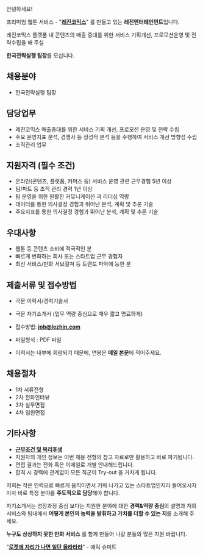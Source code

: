 ﻿안녕하세요!

프리미엄 웹툰 서비스 - "**[레진코믹스](http://www.lezhin.com)**" 를 만들고 있는 **레진엔터테인먼트**입니다.

레진코믹스 플랫폼 내 콘텐츠의 매출 증대를 위한 서비스 기획개선, 프로모션운영 및 전략수립을 해 주실

**한국전략실행 팀장**를 모십니다.
 

## 채용분야 

- 한국전략실행 팀장

## 담당업무

- 레진코믹스 매출증대를 위한 서비스 기획 개선, 프로모션 운영 및 전략 수립
- 주요 운영지표 분석, 경쟁사 등 정성적 분석 등을 수행하여 서비스 개선 방향성 수립
- 조직관리 업무

## 지원자격 (필수 조건)

- 온라인(콘텐츠, 플랫폼, 커머스 등) 서비스 운영 관련 근무경험 5년 이상
- 팀/파트 등 조직 관리 경력 1년 이상
- 팀 운영을 위한 원활한 커뮤니케이션 과 리더십 역량
- 데이터를 통한 의사결정 경험과 뛰어난 분석, 계획 및 추론 기술
- 주요지표를 통한 의사결정 경험과 뛰어난 분석, 계획 및 추론 기술

## 우대사항

- 웹툰 등 콘텐츠 소비에 적극적인 분
- 빠르게 변화하는 회사 또는 스타트업 근무 경험자
- 최신 서비스/만화 서브컬쳐 등 트랜드 파악에 능한 분


## 제출서류 및 접수방법

- 국문 이력서/경력기술서 
- 국문 자기소개서 (업무 역량 중심으로 매우 짧고 명료하게)


- 접수방법: **job@lezhin.com** 
- 파일형식 : PDF 파일  
- 이력서는 내부에 회람되기 때문에, 연봉은 **메일 본문**에 적어주세요.


## 채용절차 

- 1차 서류전형
- 2차 전화인터뷰
- 3차 실무면접 
- 4차 임원면접 


## 기타사항 
- [**근무조건 및 복리후생**](https://github.com/lezhin/apply/blob/master/README.md)
- 지원자의 개인 정보는 이번 채용 전형의 참고 자료로만 활용하고 바로 파기됩니다.
- 면접 결과는 전화 혹은 이메일로 개별 안내해드립니다.
- 합격 시 경력에 관계없이 모든 직군이 Try-out 을 거치게 됩니다. 


저희는 작은 인력으로 빠르게 움직이면서 키워 나가고 있는 스타트업인지라 들어오시자마자 바로 특정 분야를 **주도적으로 담당**해야 합니다. 

자기소개서는 성장과정 중심 보다는 지원한 분야에 대한 **경력&역량 중심**의 설명과 저희 서비스와 팀내에서 **어떻게 본인의 능력을 발휘하고 가치를 더할 수 있는 지**를 소개해 주세요.

**누구도 상상하지 못한 만화 서비스** 를 함께 만들어 나갈 분들의 많은 지원 바랍니다.


“[**로켓에 자리가 나면 일단 올라타라**](http://estima.wordpress.com/2012/05/28/sheryl/)" - 에릭 슈미트